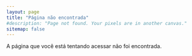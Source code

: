 ```yaml
---
layout: page
title: "Página não encontrada"
#description: "Page not found. Your pixels are in another canvas."
sitemap: false
---  
```


A página que você está tentando acessar não foi encontrada.

<script type="text/javascript">
  var GOOG_FIXURL_LANG = 'pt';
  var GOOG_FIXURL_SITE = '{{ site.url }}'
</script>
<script type="text/javascript"
  src="http://linkhelp.clients.google.com/tbproxy/lh/wm/fixurl.js">
</script>